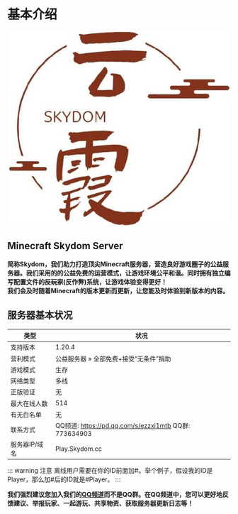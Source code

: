 # 基本介绍

<div align=center>
    <img src="https://raw.githubusercontent.com/SkydomGroup/Augustus/master/Skydom.png">
</div>

## Minecraft Skydom Server
**简称Skydom，我们助力打造顶尖Minecraft服务器，营造良好游戏圈子的公益服务器。我们采用的的公益免费的运营模式，让游戏环境公平和谐。同时拥有独立编写配置文件的~~反玩家~~(反作弊)系统，让游戏体验变得更好！
<br>我们会及时随着Minecraft的版本更新而更新，让您能及时体验到新版本的内容。**

## 服务器基本状况
| 类型       | 状况                                                 |
|----------|----------------------------------------------------|
| 支持版本     | 1.20.4                                             |
| 营利模式     | 公益服务器 » 全部免费+接受“无条件”捐助                             |
| 游戏模式     | 生存                                                 |
| 网络类型     | 多线                                                 |
| 正版验证     | 无                                                  |
| 最大在线人数   | 514                                                |
| 有无白名单    | 无                                                  |
| 联系方式     | QQ频道: https://pd.qq.com/s/ezzxi1mtb QQ群: 773634903 |
| 服务器IP/域名 | Play.Skydom.cc                                     |
::: warning 注意
离线用户需要在你的ID前面加#。举个例子，假设我的ID是Player，那么加#后的ID就是#Player。
:::

**我们强烈建议您加入我们的[QQ频道](https://pd.qq.com/s/ezzxi1mtb)而不是QQ群。在QQ频道中，您可以更好地反馈建议、举报玩家、一起游玩、共享物资、获取服务器更新日志等！**